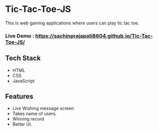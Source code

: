 # Tic-Tac-Toe-JS

This is web gaming applications where users can play  tic tac toe.



### Live Demo : https://sachinprajapati8604.github.io/Tic-Tac-Toe-JS/

## Tech Stack
 * HTML
 * CSS
 * JavaScript

## Features 

* Live Wishing message screen
* Takes name of users.
* Winning record 
* Better UI.

